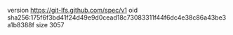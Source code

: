 version https://git-lfs.github.com/spec/v1
oid sha256:175f6f3bd41f24d49e9d0cead18c73083311f44f6dc4e38c86a43be3a1b8388f
size 3057
